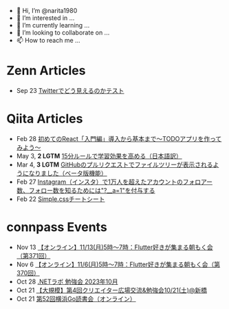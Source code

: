 - 👋 Hi, I’m @narita1980
- 👀 I’m interested in ...
- 🌱 I’m currently learning ...
- 💞️ I’m looking to collaborate on ...
- 📫 How to reach me ...

# Zenn Articles

<!-- profile updater begin: zenn -->
- Sep 23 [Twitterでどう見えるのかテスト](https://zenn.dev/narita1980/articles/cbb21f8d7f785752d6ac)
<!-- profile updater end: zenn -->

# Qiita Articles

<!-- profile updater begin: qiita -->
- Feb 28 [初めてのReact「入門編」導入から基本まで〜TODOアプリを作ってみよう〜](https://qiita.com/narita1980/items/49df43425ba2400bd0c2)
- May 3, **2 LGTM** [15分ルールで学習効果を高める（日本語訳）](https://qiita.com/narita1980/items/d0ad5246344fc6e4380f)
- Mar 4, **3 LGTM** [GitHubのプルリクエストでファイルツリーが表示されるようになりました（ベータ版機能）](https://qiita.com/narita1980/items/bee2c5232342a51e0415)
- Feb 27 [Instagram（インスタ）で1万人を超えたアカウントのフォロアー数、フォロー数を知るためには"?__a=1"を付与する](https://qiita.com/narita1980/items/630b7014fa893461b991)
- Feb 22 [Simple.cssチートシート](https://qiita.com/narita1980/items/fd2ccf0e91944aab9fd5)
<!-- profile updater end: qiita -->

# connpass Events

<!-- profile updater begin: connpass -->
- Nov 13 [【オンライン】11/13(月)5時〜7時：Flutter好きが集まる朝もく会（第371回）](https://flutter-asamoku.connpass.com/event/298944/)
- Nov 6 [【オンライン】11/6(月)5時〜7時：Flutter好きが集まる朝もく会（第370回）](https://flutter-asamoku.connpass.com/event/298943/)
- Oct 28 [.NETラボ 勉強会 2023年10月](https://dotnetlab.connpass.com/event/296773/)
- Oct 21 [【大規模】第4回クリエイター広場交流&勉強会10/21(土)@新橋](https://creator-square.connpass.com/event/296939/)
- Oct 21 [第52回横浜Go読書会（オンライン）](https://yokohama-go-reading.connpass.com/event/296733/)
<!-- profile updater end: connpass -->

<!---
narita1980/narita1980 is a ✨ special ✨ repository because its `README.md` (this file) appears on your GitHub profile.
You can click the Preview link to take a look at your changes.
--->
